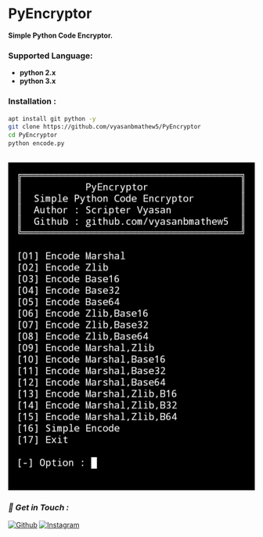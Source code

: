 # PyEncryptor
**Simple Python Code Encryptor.**


### Supported Language:
- **python 2.x**
- **python 3.x**

### Installation :

```bash
apt install git python -y
git clone https://github.com/vyasanbmathew5/PyEncryptor
cd PyEncryptor
python encode.py
```

<br><a href="#"><img src="https://github.com/vyasanbmathew5/img/blob/main/enc.png"></a><br>



### *📡 Get in Touch :*
[![Github](https://img.shields.io/badge/Github-525252?style=for-the-badge&logo=github)](https://github.com/vyasanbmathew5)
[![Instagram](https://img.shields.io/badge/Instagram-8a3ab9?style=for-the-badge&logo=instagram)](https://www.instagram.com/vyasan__b__mathew)

